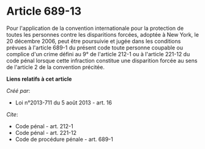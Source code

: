 # Article 689-13

Pour l'application de la convention internationale pour la protection de toutes les personnes contre les disparitions
forcées, adoptée à New York, le 20 décembre 2006, peut être poursuivie et jugée dans les conditions prévues à l'article 689-1
du présent code toute personne coupable ou complice d'un crime défini au 9° de l'article 212-1 ou à l'article 221-12 du code
pénal lorsque cette infraction constitue une disparition forcée au sens de l'article 2 de la convention précitée.

**Liens relatifs à cet article**

_Créé par_:

  - Loi n°2013-711 du 5 août 2013 - art. 16

_Cite_:

  - Code pénal - art. 212-1
  - Code pénal - art. 221-12
  - Code de procédure pénale - art. 689-1
